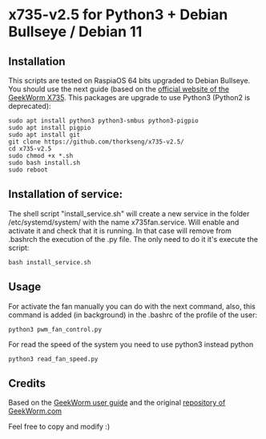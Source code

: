 # x735-v2.5 for Python3 + Debian Bullseye / Debian 11

## Installation
This scripts are tested on RaspiaOS 64 bits upgraded to Debian Bullseye.
You should use the next guide (based on the [official website of the GeekWorm X735](https://wiki.geekworm.com/X735_V2.5_Software).
This packages are upgrade to use Python3 (Python2 is deprecated):

    sudo apt install python3 python3-smbus python3-pigpio
    sudo apt install pigpio
    sudo apt install git
    git clone https://github.com/thorkseng/x735-v2.5/
    cd x735-v2.5
    sudo chmod +x *.sh
    sudo bash install.sh
    sudo reboot

## Installation of service:
The shell script "install_service.sh" will create a new service in the folder /etc/systemd/system/ with the name x735fan.service.
Will enable and activate it and check that it is running. In that case will remove from .bashrch the execution of the .py file.
The only need to do it it's execute the script:

    bash install_service.sh

## Usage
For activate the fan manually you can do with the next command, also, this command is added (in background) in the .bashrc of the profile of the user:

    python3 pwm_fan_control.py

For read the speed of the system you need to use python3 instead python

    python3 read_fan_speed.py 

## Credits
Based on the [GeekWorm user guide](https://wiki.geekworm.com/X735_V2.5_Software) and the original [repository of GeekWorm.com](https://github.com/geekworm-com/x735-v2.5)

Feel free to copy and modify :)
